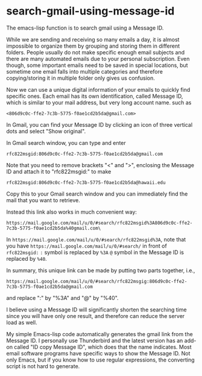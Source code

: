 # search-gmail-using-message-id
The emacs-lisp function is to search gmail using a Message ID.

While we are sending and receiving so many emails a day, it is almost impossible to organize them by grouping and storing them in different folders. People usually do not make specific enough email subjects and there are many automated emails due to your personal subscription. Even though, some important emails need to be saved in special locations, but sometime one email falls into multiple categories and therefore copying/storing it in multiple folder only gives us confusion.

Now we can use a unique digital information of your emails to quickly find specific ones.  Each email has its own identification, called Message ID, which is similar to your mail address, but very long account name. such as

`<806d9c0c-ffe2-7c3b-5775-f0ae1cd2b5da@gmail.com>`

In Gmail, you can find your Message ID by clicking an icon of three vertical dots and select "Show original".

In Gmail search window, you can type and enter

`rfc822msgid:806d9c0c-ffe2-7c3b-5775-f0ae1cd2b5da@gmail.com`

Note that you need to remove brackets "<" and ">", enclosing the Message ID and attach it to "rfc822msgid:" to make 

`rfc822msgid:806d9c0c-ffe2-7c3b-5775-f0ae1cd2b5da@hawaii.edu`

Copy this to your Gmail search window and you can immediately find the mail that you want to retrieve.

Instead this link also works in much convenient way:

`https://mail.google.com/mail/u/0/#search/rfc822msgid%3A806d9c0c-ffe2-7c3b-5775-f0ae1cd2b5da%40gmail.com\`

In `https://mail.google.com/mail/u/0/#search/rfc822msgid%3A`, 
note that you have `https://mail.google.com/mail/u/0/#search/` in front of `rfc822msgid:`
`:` symbol is replaced by `%3A`
`@` symbol in the Message ID is replaced by `%40`.

In summary, this unique link can be made by putting two parts together, i.e.,

`https://mail.google.com/mail/u/0/#search/rfc822msgig:806d9c0c-ffe2-7c3b-5775-f0ae1cd2b5da@gmail.com`

and replace ":" by "%3A" and "@" by "%40".

I believe using a Message ID will significantly shorten the searching time since you will have only one result, and therefore can reduce the server load as well.

My simple Emacs-lisp code automatically generates the gmail link from the Message ID.
I personally use Thunderbird and the latest version has an add-on called "ID copy Message ID", which does that the name indicates. Most email software programs have specific ways to show the Message ID. Not only Emacs, but if you know how to use regular expressions, the converting script is not hard to generate.
